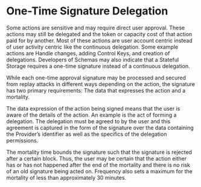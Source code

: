 # One-Time Signature Delegation

Some actions are sensitive and may require direct user approval.
These actions may still be delegated and the token or capacity cost of that action paid for by another.
Most of these actions are user account centric instead of user activity centric like the continuous delegation.
Some example actions are Handle changes, adding Control Keys, and creation of delegations.
Developers of Schemas may also indicate that a Stateful Storage requires a one-time signature instead of a continuous delegation.

While each one-time approval signature may be processed and secured from replay attacks in different ways depending on the action, the signature has two primary requirements: The data that expresses the action and a mortality.

The data expression of the action being signed means that the user is aware of the details of the action.
An example is the act of forming a delegation.
The delegation must be agreed to by the user and this agreement is captured in the form of the signature over the data containing the Provider’s identifier as well as the specifics of the delegation permissions.

The mortality time bounds the signature such that the signature is rejected after a certain block.
Thus, the user may be certain that the action either has or has not happened after the end of the mortality and there is no risk of an old signature being acted on.
Frequency also sets a maximum for the mortality of less than approximately 30 minutes.
